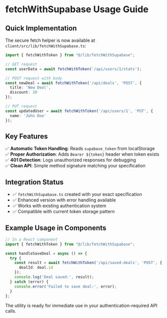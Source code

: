 # fetchWithSupabase Usage Guide

## Quick Implementation

The secure fetch helper is now available at `client/src/lib/fetchWithSupabase.ts`:

```typescript
import { fetchWithToken } from "@/lib/fetchWithSupabase";

// GET request
const userData = await fetchWithToken('/api/users/1/stats');

// POST request with body
const newDeal = await fetchWithToken('/api/deals', 'POST', {
  title: 'New Deal',
  discount: 20
});

// PUT request
const updatedUser = await fetchWithToken('/api/users/1', 'PUT', {
  name: 'John Doe'
});
```

## Key Features

✅ **Automatic Token Handling**: Reads `supabase_token` from localStorage  
✅ **Proper Authorization**: Adds `Bearer ${token}` header when token exists  
✅ **401 Detection**: Logs unauthorized responses for debugging  
✅ **Clean API**: Simple method signature matching your specification  

## Integration Status

- ✅ `fetchWithSupabase.ts` created with your exact specification
- ✅ Enhanced version with error handling available
- ✅ Works with existing authentication system
- ✅ Compatible with current token storage pattern

## Example Usage in Components

```typescript
// In a React component
import { fetchWithToken } from "@/lib/fetchWithSupabase";

const handleSaveDeal = async () => {
  try {
    const result = await fetchWithToken('/api/saved-deals', 'POST', {
      dealId: deal.id
    });
    console.log('Deal saved:', result);
  } catch (error) {
    console.error('Failed to save deal:', error);
  }
};
```

The utility is ready for immediate use in your authentication-required API calls.